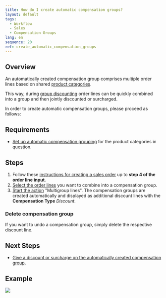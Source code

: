 ```yaml
---
title: How do I create automatic compensation groups?
layout: default
tags:
  - Workflow
  - Sales
  - Compensation Groups
lang: en
sequence: 20
ref: create_automatic_compensation_groups
---
```


## Overview
An automatically created compensation group comprises multiple order lines based on shared [product categories](NewProductCategory).

This way, during [group discounting](Order_line_group_discount) order lines can be quickly combined into a group and then jointly discounted or surcharged.

In order to create automatic compensation groups, please proceed as follows:

## Requirements
- [Set up automatic compensation grouping](Automatic_compensation_groups_setup) for the product categories in question.

## Steps
1. Follow these [instructions for creating a sales order](SalesOrder_recording) up to **step 4 of the order line input**.
1. [Select the order lines](RecordSelection) you want to combine into a compensation group.
1. [Start the action](StartAction) "Multigroup lines". The compensation groups are created automatically and displayed as additional discount lines with the **Compensation Type** *Discount*.

### Delete compensation group
If you want to undo a compensation group, simply delete the respective discount line.

## Next Steps
- [Give a discount or surcharge on the automatically created compensation group](Order_line_group_discount).

## Example
![](assets/AutomaticGroupDiscounts.gif)
